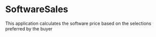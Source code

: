 # SoftwareSales
This application calculates the software price based on the selections preferred by the buyer

